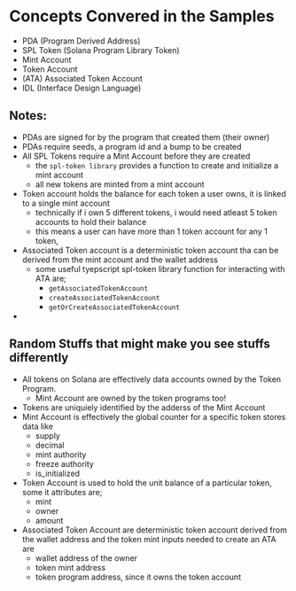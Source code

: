 # Concepts Convered in the Samples

- PDA (Program Derived Address)
- SPL Token (Solana Program Library Token)
- Mint Account 
- Token Account
- (ATA) Associated Token Account
- IDL (Interface Design Language)


## Notes:
- PDAs are signed for by the program that created them (their owner)
- PDAs require seeds, a program id and a bump to be created 
- All SPL Tokens require a Mint Account before they are created 
  - the ```spl-token library``` provides a function to create and initialize a mint account
  - all new tokens are minted from a mint account
- Token account holds the balance for each token a user owns, it is linked to a single mint account
  - technically if i own 5 different tokens, i would need atleast 5 token accounts to hold their balance
  - this means a user can have more than 1 token account for any 1 token,
- Associated Token account is a deterministic token account tha can be derived from the mint account and the wallet address
  - some useful tyepscript spl-token library function for interacting with ATA are;
    - ```getAssociatedTokenAccount```
    - ```createAssociatedTokenAccount```
    - ```getOrCreateAssociatedTokenAccount```
- 


## Random Stuffs that might make you see stuffs differently
- All tokens on Solana are effectively data accounts owned by the Token Program.
  - Mint Account are owned by the token programs too!
- Tokens are uniquiely identified by the adderss of the Mint Account
- Mint Account is effectively the global counter for a specific token stores data like 
  - supply
  - decimal
  - mint authority
  - freeze authority
  - is_initialized
- Token Account is used to hold the unit balance of a particular token, some it attributes are;
  - mint
  - owner 
  - amount
- Associated Token Account are deterministic token account derived from the wallet address and the token mint
  inputs needed to create an ATA are
  - wallet address of the owner
  - token mint address
  - token program address, since it owns the token account


